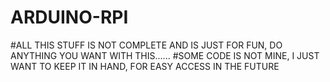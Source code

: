 # ARDUINO-RPI
#ALL THIS STUFF IS NOT COMPLETE AND IS JUST FOR FUN, DO ANYTHING YOU WANT WITH THIS......
#SOME CODE IS NOT MINE, I JUST WANT TO KEEP IT IN HAND, FOR EASY ACCESS IN THE FUTURE
